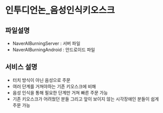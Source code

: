 # 인투디언논_음성인식키오스크

## 파일설명
- NaverAIBurningServer : 서버 파일
- NaverAIBurningAndroid : 안드로이드 파일

## 서비스 설명
- 터치 방식이 아닌 음성으로 주문
- 여러 단계를 거쳐야하는 기존 키오스크에 비해
- 음성 인식을 통해 필요한 단계만 거쳐 빠른 주문 가능
- 기존 키오스크가 어려웠던 분들 그리고 앞이 보이지 않는 시각장애인 분들이 쉽게 주문 가능



